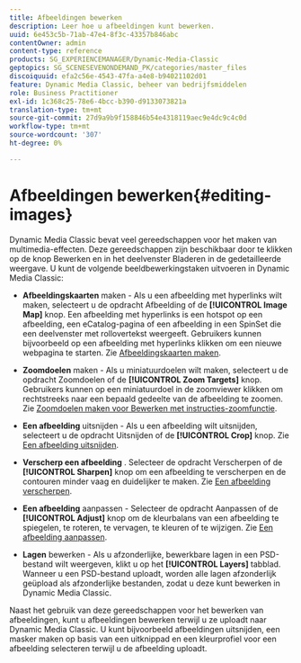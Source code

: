 ```yaml
---
title: Afbeeldingen bewerken
description: Leer hoe u afbeeldingen kunt bewerken.
uuid: 6e453c5b-71ab-47e4-8f3c-43357b846abc
contentOwner: admin
content-type: reference
products: SG_EXPERIENCEMANAGER/Dynamic-Media-Classic
geptopics: SG_SCENESEVENONDEMAND_PK/categories/master_files
discoiquuid: efa2c56e-4543-47fa-a4e8-b94021102d01
feature: Dynamic Media Classic, beheer van bedrijfsmiddelen
role: Business Practitioner
exl-id: 1c368c25-78e6-4bcc-b390-d9133073821a
translation-type: tm+mt
source-git-commit: 27d9a9b9f158846b54e4318119aec9e4dc9c4c0d
workflow-type: tm+mt
source-wordcount: '307'
ht-degree: 0%

---
```


# Afbeeldingen bewerken{#editing-images}

Dynamic Media Classic bevat veel gereedschappen voor het maken van multimedia-effecten. Deze gereedschappen zijn beschikbaar door te klikken op de knop Bewerken en in het deelvenster Bladeren in de gedetailleerde weergave. U kunt de volgende beeldbewerkingstaken uitvoeren in Dynamic Media Classic:

* **Afbeeldingskaarten**  maken - Als u een afbeelding met hyperlinks wilt maken, selecteert u de opdracht Afbeelding of de  **[!UICONTROL Image Map]** knop. Een afbeelding met hyperlinks is een hotspot op een afbeelding, een eCatalog-pagina of een afbeelding in een SpinSet die een deelvenster met rollovertekst weergeeft. Gebruikers kunnen bijvoorbeeld op een afbeelding met hyperlinks klikken om een nieuwe webpagina te starten. Zie [Afbeeldingskaarten maken](/help/creating-image-maps.md).

* **Zoomdoelen**  maken - Als u miniatuurdoelen wilt maken, selecteert u de opdracht Zoomdoelen of de  **[!UICONTROL Zoom Targets]** knop. Gebruikers kunnen op een miniatuurdoel in de zoomviewer klikken om rechtstreeks naar een bepaald gedeelte van de afbeelding te zoomen. Zie [Zoomdoelen maken voor Bewerken met instructies-zoomfunctie](/help/creating-zoom-targets-guided-zoom.md).

* **Een afbeelding**  uitsnijden - Als u een afbeelding wilt uitsnijden, selecteert u de opdracht Uitsnijden of de  **[!UICONTROL Crop]** knop. Zie [Een afbeelding uitsnijden](/help/cropping-image.md).

* **Verscherp een afbeelding** . Selecteer de opdracht Verscherpen of de  **[!UICONTROL Sharpen]** knop om een afbeelding te verscherpen en de contouren minder vaag en duidelijker te maken. Zie [Een afbeelding verscherpen](/help/sharpening-image.md).

* **Een afbeelding**  aanpassen - Selecteer de opdracht Aanpassen of de  **[!UICONTROL Adjust]** knop om de kleurbalans van een afbeelding te spiegelen, te roteren, te vervagen, te kleuren of te wijzigen. Zie [Een afbeelding aanpassen](/help/adjusting-image.md).

* **Lagen**  bewerken - Als u afzonderlijke, bewerkbare lagen in een PSD-bestand wilt weergeven, klikt u op het  **[!UICONTROL Layers]** tabblad. Wanneer u een PSD-bestand uploadt, worden alle lagen afzonderlijk geüpload als afzonderlijke bestanden, zodat u deze kunt bewerken in Dynamic Media Classic.

Naast het gebruik van deze gereedschappen voor het bewerken van afbeeldingen, kunt u afbeeldingen bewerken terwijl u ze uploadt naar Dynamic Media Classic. U kunt bijvoorbeeld afbeeldingen uitsnijden, een masker maken op basis van een uitknippad en een kleurprofiel voor een afbeelding selecteren terwijl u de afbeelding uploadt.
